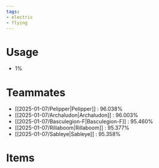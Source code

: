 ```yaml
---
tags:
- electric
- flying
---
```

# Usage
- 1%
# Teammates
- [[2025-01-07/Pelipper|Pelipper]] : 96.038%
- [[2025-01-07/Archaludon|Archaludon]] : 96.003%
- [[2025-01-07/Basculegion-F|Basculegion-F]] : 95.460%
- [[2025-01-07/Rillaboom|Rillaboom]] : 95.377%
- [[2025-01-07/Sableye|Sableye]] : 95.358%
# Items